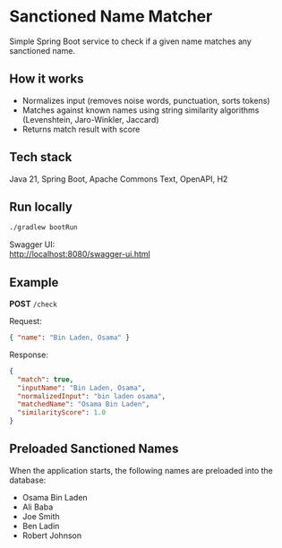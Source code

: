 # Sanctioned Name Matcher

Simple Spring Boot service to check if a given name matches any sanctioned name.

## How it works

- Normalizes input (removes noise words, punctuation, sorts tokens)
- Matches against known names using string similarity algorithms (Levenshtein, Jaro-Winkler, Jaccard)
- Returns match result with score

## Tech stack

Java 21, Spring Boot, Apache Commons Text, OpenAPI, H2

## Run locally

```bash
./gradlew bootRun
```

Swagger UI:  
[http://localhost:8080/swagger-ui.html](http://localhost:8080/swagger-ui.html)

## Example

**POST** `/check`

Request:
```json
{ "name": "Bin Laden, Osama" }
```

Response:
```json
{
  "match": true,
  "inputName": "Bin Laden, Osama",
  "normalizedInput": "bin laden osama",
  "matchedName": "Osama Bin Laden",
  "similarityScore": 1.0
}
```

## Preloaded Sanctioned Names

When the application starts, the following names are preloaded into the database:

- Osama Bin Laden
- Ali Baba
- Joe Smith
- Ben Ladin
- Robert Johnson

